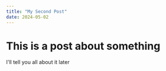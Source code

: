 ```yaml
---
title: "My Second Post"
date: 2024-05-02
---
```


# This is a post about something
I'll tell you all about it later
